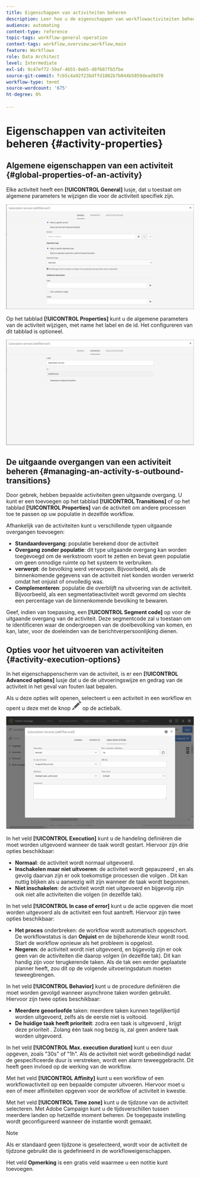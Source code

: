 ```yaml
---
title: Eigenschappen van activiteiten beheren
description: Leer hoe u de eigenschappen van workflowactiviteiten beheert.
audience: automating
content-type: reference
topic-tags: workflow-general-operation
context-tags: workflow,overview;workflow,main
feature: Workflows
role: Data Architect
level: Intermediate
exl-id: 9c47ef72-59af-4b55-8e65-d8f687fb5fbe
source-git-commit: fcb5c4a92f23bdffd1082b7b044b5859dead9d70
workflow-type: tm+mt
source-wordcount: '675'
ht-degree: 0%

---
```


# Eigenschappen van activiteiten beheren {#activity-properties}

## Algemene eigenschappen van een activiteit {#global-properties-of-an-activity}

Elke activiteit heeft een **[!UICONTROL General]** lusje, dat u toestaat om algemene parameters te wijzigen die voor de activiteit specifiek zijn.

![](assets/activity-properties.png)

Op het tabblad **[!UICONTROL Properties]** kunt u de algemene parameters van de activiteit wijzigen, met name het label en de id. Het configureren van dit tabblad is optioneel.

![](assets/activity-properties2.png)

## De uitgaande overgangen van een activiteit beheren {#managing-an-activity-s-outbound-transitions}

Door gebrek, hebben bepaalde activiteiten geen uitgaande overgang. U kunt er een toevoegen op het tabblad **[!UICONTROL Transitions]** of op het tabblad **[!UICONTROL Properties]** van de activiteit om andere processen toe te passen op uw populatie in dezelfde workflow.

Afhankelijk van de activiteiten kunt u verschillende typen uitgaande overgangen toevoegen:

* **Standaardovergang**: populatie berekend door de activiteit
* **Overgang zonder populatie**: dit type uitgaande overgang kan worden toegevoegd om de werkstroom voort te zetten en bevat geen populatie om geen onnodige ruimte op het systeem te verbruiken.
* **verwerpt**: de bevolking werd verworpen. Bijvoorbeeld, als de binnenkomende gegevens van de activiteit niet konden worden verwerkt omdat het onjuist of onvolledig was.
* **Complementeren**: populatie die overblijft na uitvoering van de activiteit. Bijvoorbeeld, als een segmentatieactiviteit wordt gevormd om slechts een percentage van de binnenkomende bevolking te bewaren.

Geef, indien van toepassing, een **[!UICONTROL Segment code]** op voor de uitgaande overgang van de activiteit. Deze segmentcode zal u toestaan om te identificeren waar de ondergroepen van de doelbevolking van komen, en kan, later, voor de doeleinden van de berichtverpersoonlijking dienen.

## Opties voor het uitvoeren van activiteiten {#activity-execution-options}

In het eigenschappenscherm van de activiteit, is er een **[!UICONTROL Advanced options]** lusje dat u de de uitvoeringswijze en gedrag van de activiteit in het geval van fouten laat bepalen.

Als u deze opties wilt openen, selecteert u een activiteit in een workflow en opent u deze met de knop ![](assets/edit_darkgrey-24px.png) op de actiebalk.

![](assets/wkf_advanced_parameters.png)

In het veld **[!UICONTROL Execution]** kunt u de handeling definiëren die moet worden uitgevoerd wanneer de taak wordt gestart. Hiervoor zijn drie opties beschikbaar:

* **Normaal**: de activiteit wordt normaal uitgevoerd.
* **Inschakelen maar niet uitvoeren**: de activiteit wordt gepauzeerd , en als gevolg daarvan zijn er ook toekomstige processen die volgen . Dit kan nuttig blijken als u aanwezig wilt zijn wanneer de taak wordt begonnen.
* **Niet inschakelen**: de activiteit wordt niet uitgevoerd en bijgevolg zijn ook niet alle activiteiten die volgen (in dezelfde tak).

In het veld **[!UICONTROL In case of error]** kunt u de actie opgeven die moet worden uitgevoerd als de activiteit een fout aantreft. Hiervoor zijn twee opties beschikbaar:

* **Het proces** onderbreken: de workflow wordt automatisch opgeschort. De workflowstatus is dan **Onjuist** en de bijbehorende kleur wordt rood. Start de workflow opnieuw als het probleem is opgelost.
* **Negeren**: de activiteit wordt niet uitgevoerd, en bijgevolg zijn er ook geen van de activiteiten die daarop volgen (in dezelfde tak). Dit kan handig zijn voor terugkerende taken. Als de tak een eerder geplaatste planner heeft, zou dit op de volgende uitvoeringsdatum moeten teweegbrengen.

In het veld **[!UICONTROL Behavior]** kunt u de procedure definiëren die moet worden gevolgd wanneer asynchrone taken worden gebruikt. Hiervoor zijn twee opties beschikbaar:

* **Meerdere geoorloofde** taken: meerdere taken kunnen tegelijkertijd worden uitgevoerd, zelfs als de eerste niet is voltooid.
* **De huidige taak heeft prioriteit**: zodra een taak is uitgevoerd , krijgt deze prioriteit . Zolang één taak nog bezig is, zal geen andere taak worden uitgevoerd.

In het veld **[!UICONTROL Max. execution duration]** kunt u een duur opgeven, zoals &quot;30s&quot; of &quot;1h&quot;. Als de activiteit niet wordt gebeëindigd nadat de gespecificeerde duur is verstreken, wordt een alarm teweeggebracht. Dit heeft geen invloed op de werking van de workflow.

Met het veld **[!UICONTROL Affinity]** kunt u een workflow of een workflowactiviteit op een bepaalde computer uitvoeren. Hiervoor moet u een of meer affiniteiten opgeven voor de workflow of activiteit in kwestie.

Met het veld **[!UICONTROL Time zone]** kunt u de tijdzone van de activiteit selecteren. Met Adobe Campaign kunt u de tijdsverschillen tussen meerdere landen op hetzelfde moment beheren. De toegepaste instelling wordt geconfigureerd wanneer de instantie wordt gemaakt.

>[!NOTE]
>
>Als er standaard geen tijdzone is geselecteerd, wordt voor de activiteit de tijdzone gebruikt die is gedefinieerd in de workfloweigenschappen.

Het veld **Opmerking** is een gratis veld waarmee u een notitie kunt toevoegen.

